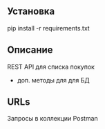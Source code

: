 ## Установка

pip install -r requirements.txt

## Описание

REST API для списка покупок
+ доп. методы для для БД

## URLs

Запросы в коллекции Postman